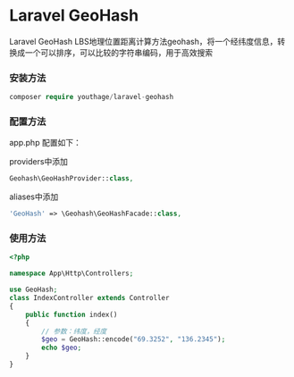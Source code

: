 ﻿# Laravel GeoHash

Laravel GeoHash LBS地理位置距离计算方法geohash，将一个经纬度信息，转换成一个可以排序，可以比较的字符串编码，用于高效搜索

### 安装方法 ###

```php
composer require youthage/laravel-geohash
```

### 配置方法 ###

app.php 配置如下：

providers中添加

```php
Geohash\GeoHashProvider::class,
```

aliases中添加

```php
'GeoHash' => \Geohash\GeoHashFacade::class,
```

### 使用方法 ###


```php
<?php

namespace App\Http\Controllers;

use GeoHash;
class IndexController extends Controller
{
    public function index()
    {
        // 参数：纬度，经度
        $geo = GeoHash::encode("69.3252", "136.2345");
        echo $geo;
    }
}

```

